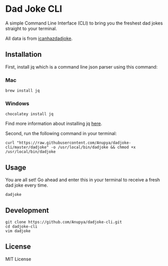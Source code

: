 # Dad Joke CLI
A simple Command Line Interface (CLI) to bring you the freshest dad jokes straight to your terminal.

All data is from [icanhazdadjoke](https://icanhazdadjoke.com/api).

## Installation

First, install jq which is a command line json parser using this command:

### Mac
```
brew install jq
```

### Windows
```
chocolatey install jq
```

Find more information about installing jq [here](https://stedolan.github.io/jq/download/).    

Second, run the following command in your terminal:

```
curl "https://raw.githubusercontent.com/Anupya/dadjoke-cli/master/dadjoke" -o /usr/local/bin/dadjoke && chmod +x /usr/local/bin/dadjoke
```

## Usage

You are all set! Go ahead and enter this in your terminal to receive a fresh dad joke every time.

```
dadjoke
```

## Development

```
git clone https://github.com/Anupya/dadjoke-cli.git
cd dadjoke-cli
vim dadjoke
```

## License

MIT License




